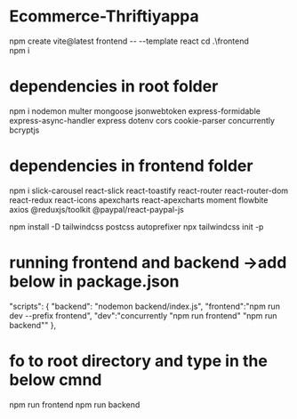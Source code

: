 # Ecommerce-Thriftiyappa

 npm create vite@latest frontend -- --template react
 cd .\frontend\
 npm i

 # dependencies in root folder
npm i nodemon multer mongoose jsonwebtoken express-formidable express-async-handler express dotenv cors cookie-parser concurrently bcryptjs

# dependencies in frontend folder
npm i slick-carousel react-slick react-toastify react-router react-router-dom react-redux react-icons apexcharts react-apexcharts moment flowbite axios @reduxjs/toolkit @paypal/react-paypal-js 

npm install -D tailwindcss postcss autoprefixer
npx tailwindcss init -p

# running frontend and backend ->add below in package.json
"scripts": {
    "backend": "nodemon backend/index.js",
    "frontend":"npm run dev --prefix frontend",
    "dev":"concurrently \"npm run frontend\" \"npm run backend\""
  },
# fo to root directory and type in the below cmnd
npm run frontend 
npm run backend